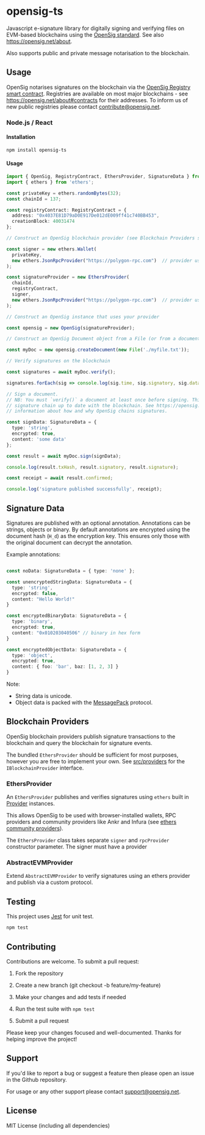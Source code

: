 # opensig-ts

Javascript e-signature library for digitally signing and verifying files on EVM-based blockchains using the [OpenSig standard](https://github.com/opensig/opensig-protocol).  See also https://opensig.net/about.  

Also supports public and private message notarisation to the blockchain.

## Usage

OpenSig notarises signatures on the blockchain via the [OpenSig Registry smart contract](https://github.com/OpenSig/opensig-protocol/blob/main/contracts/OpensigRegistry.sol). Registries are available on most major blockchains - see https://opensig.net/about#contracts for their addresses. To inform us of new public registries please contact [contribute@opensig.net](mailto:contribute@opensig.net).

### Node.js / React

#### Installation
```
npm install opensig-ts
```

#### Usage
```typescript
import { OpenSig, RegistryContract, EthersProvider, SignatureData } from 'opensig-ts';
import { ethers } from 'ethers';

const privateKey = ethers.randomBytes(32);
const chainId = 137;

const registryContract: RegistryContract = {
  address: "0x4037E81D79aD0E917De012dE009ff41c740BB453",
  creationBlock: 40031474
};

// Construct an OpenSig blockchain provider (see Blockchain Providers section below)

const signer = new ethers.Wallet(
  privateKey, 
  new ethers.JsonRpcProvider("https://polygon-rpc.com")  // provider used for publishing signatures
);

const signatureProvider = new EthersProvider(
  chainId,
  registryContract, 
  signer, 
  new ethers.JsonRpcProvider("https://polygon-rpc.com")  // provider used for querying signatures
);

// Construct an OpenSig instance that uses your provider

const opensig = new OpenSig(signatureProvider);

// Construct an OpenSig Document object from a File (or from a document hash)

const myDoc = new opensig.createDocument(new File('./myfile.txt'));

// Verify signatures on the blockchain

const signatures = await myDoc.verify();

signatures.forEach(sig => console.log(sig.time, sig.signatory, sig.data));

// Sign a document. 
// NB: You must `verify()` a document at least once before signing. This brings the object's
// signature chain up to date with the blockchain. See https://opensig.net/about for 
// information about how and why OpenSig chains signatures.

const signData: SignatureData = {
  type: 'string',
  encrypted: true,
  content: 'some data'
};

const result = await myDoc.sign(signData);

console.log(result.txHash, result.signatory, result.signature);

const receipt = await result.confirmed;

console.log('signature published successfully', receipt);

```

## Signature Data

Signatures are published with an optional annotation. Annotations can be strings, objects or binary. By default annotations are encrypted using the document hash (`H_d`) as the encryption key. This ensures only those with the original document can decrypt the annotation.

Example annotations:

```typescript

const noData: SignatureData = { type: 'none' };

const unencryptedStringData: SignatureData = {
  type: 'string',
  encrypted: false,
  content: "Hello World!"
}

const encryptedBinaryData: SignatureData = {
  type: 'binary',
  encrypted: true,
  content: "0x010203040506" // binary in hex form
}

const encryptedObjectData: SignatureData = {
  type: 'object',
  encrypted: true,
  content: { foo: 'bar', baz: [1, 2, 3] }
}
```

Note:
- String data is unicode.
- Object data is packed with the [MessagePack](https://msgpack.org/) protocol.

## Blockchain Providers

OpenSig blockchain providers publish signature transactions to the blockchain and query the blockchain for signature events.

The bundled `EthersProvider` should be sufficient for most purposes, however you are free to implement your own.  See [src/providers](src/providers) for the `IBlockchainProvider` interface.

### EthersProvider

An `EthersProvider` publishes and verifies signatures using `ethers` built in [Provider](https://docs.ethers.org/v6/api/providers/) instances. 

This allows OpenSig to be used with browser-installed wallets, RPC providers and community providers like Ankr and Infura (see [ethers community providers](https://docs.ethers.org/v6/api/providers/thirdparty/)).

The `EthersProvider` class takes separate `signer` and `rpcProvider` constructor parameter. The signer must have a provider

### AbstractEVMProvider

Extend `AbstractEVMProvider` to verify signatures using an ethers provider and publish via a custom protocol.

## Testing

This project uses [Jest](https://jestjs.io/) for unit test.

```bash
npm test
```

## Contributing

Contributions are welcome. To submit a pull request:

1. Fork the repository

2. Create a new branch (git checkout -b feature/my-feature)

3. Make your changes and add tests if needed

4. Run the test suite with `npm test`

5. Submit a pull request

Please keep your changes focused and well-documented. Thanks for helping improve the project!

## Support

If you'd like to report a bug or suggest a feature then please open an issue in the Github repository.

For usage or any other support please contact [support@opensig.net](mailto:support@opensig.net).

## License

MIT License (including all dependencies)
